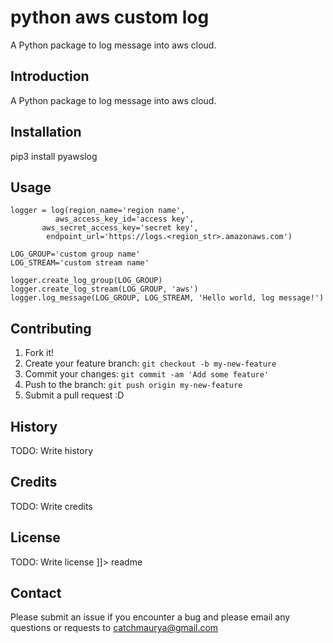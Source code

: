 # python aws custom log
A Python package to log message into aws cloud.

## Introduction
A Python package to log message into aws cloud.

## Installation
pip3 install pyawslog
## Usage
```
logger = log(region_name='region name', 
          aws_access_key_id='access key',
       aws_secret_access_key='secret key',
        endpoint_url='https://logs.<region_str>.amazonaws.com')

LOG_GROUP='custom group name'
LOG_STREAM='custom stream name'

logger.create_log_group(LOG_GROUP)
logger.create_log_stream(LOG_GROUP, 'aws')
logger.log_message(LOG_GROUP, LOG_STREAM, 'Hello world, log message!')
```
## Contributing
1. Fork it!
2. Create your feature branch: `git checkout -b my-new-feature`
3. Commit your changes: `git commit -am 'Add some feature'`
4. Push to the branch: `git push origin my-new-feature`
5. Submit a pull request :D
## History
TODO: Write history
## Credits
TODO: Write credits
## License
TODO: Write license
]]></content>
  <tabTrigger>readme</tabTrigger>
</snippet>
## Contact
Please submit an issue if you encounter a bug and please email any questions or requests to catchmaurya@gmail.com
